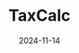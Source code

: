 ---  
layout: startup_page  
title: "TaxCalc"  
id: "taxcalc.com"  
permalink: "/taxcalctaxcalc.com11142024/"  
website: "https://www.taxcalc.com/"  
funding_round: ""  
funding_amount: ""  
investors: "STG"  
about: "TaxCalc provides tax and accounts compliance and practice management software for accounting firms in the UK. Its focus is on creating intuitive, high-value software that's reliable and trusted, with a strong emphasis on customer support and continuous improvement. The company offers a range of products and services delivered via its CloudConnect platform."  
markets: "Software, Tax Compliance, Accounting, Software Development"  
hq: "Wokingham, England, United Kingdom"  
founded_year: "2005"  
linkedin: "https://uk.linkedin.com/company/taxcalc"  
twitter: ""  
instagram: ""  
facebook: ""  
crunchbase: "https://www.crunchbase.com/organization/taxcalc"  
pitchbook: ""  

date_display: "14-Nov-2024"  
date: "2024-11-14"

# SEO Optimization  
meta_title: "TaxCalc"  
meta_description: "TaxCalc, TaxCalc provides tax and accounts compliance and practice management software for accounting firms in the UK. Its focus is on creating intuitive, high..."  
meta_keywords: "TaxCalc, Software, Tax Compliance, Accounting, Software Development,  funding"  
canonical_url: "https://startup.projectstartups.com/taxcalctaxcalc.com11142024/"  
---